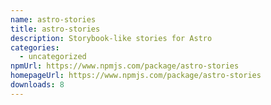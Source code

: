 ```yaml
---
name: astro-stories
title: astro-stories
description: Storybook-like stories for Astro
categories:
  - uncategorized
npmUrl: https://www.npmjs.com/package/astro-stories
homepageUrl: https://www.npmjs.com/package/astro-stories
downloads: 8
---
```


